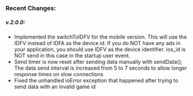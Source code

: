 
### Recent Changes:

##### v.2.0.0:

- Implemented the switchToIDFV for the mobile version. This will use the IDFV instead of IDFA as the device id. If you do NOT have any ads in your application, you should use IDFV as the device identifier. ios_id is NOT send in this case in the startup user event.
- Send timer is now reset after sending data manually with sendData(); The data send interval is increased from 5 to 7 seconds to allow longer response times on slow connections
- Fixed the unhandled ioError exception that happened after trying to send data with an invalid game id